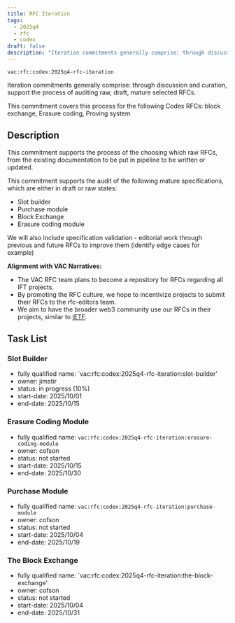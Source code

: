 ```yaml
---
title: RFC Iteration
tags:
  - 2025q4
  - rfc
  - codex
draft: false
description: "Iteration commitments generally comprise: through discussion and curation, support the process of auditing raw, draft, mature selected RFCs."
---
```


`vac:rfc:codex:2025q4-rfc-iteration`

Iteration commitments generally comprise:
through discussion and curation,
support the process of auditing raw, draft, mature selected RFCs.

This commitment covers this process for the following Codex RFCs:
block exchange, Erasure coding,  Proving system

## Description

This commitment supports the process of the choosing which raw RFCs,
from the existing documentation to be put in pipeline to be written or updated. 

This commitment supports the audit of the following mature specifications,
which are either in draft or raw states:
- Slot builder
- Purchase module
- Block Exchange
- Erasure coding module
<!--
- Merkle tree
- Prover
- Codex
- Sales module
- Store module
- Community history service
-->

We will also include specification validation - 
editorial work through previous and future RFCs to improve them
(identify edge cases for example)



**Alignment with VAC Narratives:**

- The VAC RFC team plans to become a repository
for RFCs regarding all IFT 
  projects.
- By promoting the RFC culture,
we hope to incentivize projects to submit their RFCs
to the rfc-editors team.
- We aim to have the broader web3 community use our RFCs
in their projects, similar to [IETF](https://www.ietf.org/).

## Task List

### Slot Builder

- fully qualified name: `vac:rfc:codex:2025q4-rfc-iteration:slot-builder'
- owner: jimstir
- status: in progress (10%)
- start-date: 2025/10/01
- end-date: 2025/10/15

###  Erasure Coding Module

- fully qualified name: `vac:rfc:codex:2025q4-rfc-iteration:erasure-coding-module`
- owner: cofson
- status: not started
- start-date: 2025/10/15
- end-date: 2025/10/30

### Purchase Module

- fully qualified name: `vac:rfc:codex:2025q4-rfc-iteration:purchase-module`
- owner: cofson
- status: not started
- start-date: 2025/10/04
- end-date: 2025/10/19

### The Block Exchange

- fully qualified name: `vac:rfc:codex:2025q4-rfc-iteration:the-block-exchange'
- owner: cofson
- status: not started
- start-date: 2025/10/04
- end-date: 2025/10/31
